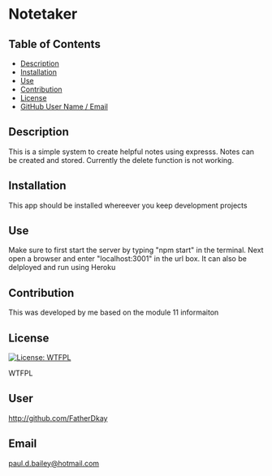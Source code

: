 # Notetaker
## Table of Contents
* [Description](#description)
* [Installation](#installation)
* [Use](#use)
* [Contribution](#contribution)
* [License](#license)
* [GitHub User Name / Email](#user)

## Description
This is a simple system to create helpful notes using expresss.  Notes can be created and stored.  Currently the delete function is not working.

## Installation
This app should be installed whereever you keep development projects

## Use
Make sure to first start the server by typing "npm start" in the terminal.  Next open a browser and enter "localhost:3001" in the url box.  It can also be delployed and run using Heroku

## Contribution
This was developed by me based on the module 11 informaiton

## License
[![License: WTFPL](https://img.shields.io/badge/License-WTFPL-brightgreen.svg)](http://www.wtfpl.net/about/)

WTFPL

## User
http://github.com/FatherDkay

## Email
paul.d.bailey@hotmail.com

